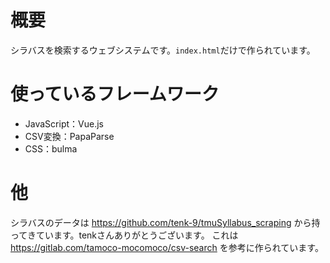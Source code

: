 # 概要

シラバスを検索するウェブシステムです。`index.html`だけで作られています。

# 使っているフレームワーク

- JavaScript：Vue.js
- CSV変換：PapaParse
- CSS：bulma

# 他
シラバスのデータは https://github.com/tenk-9/tmuSyllabus_scraping から持ってきています。tenkさんありがとうございます。
これは https://gitlab.com/tamoco-mocomoco/csv-search を参考に作られています。
